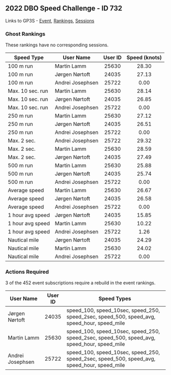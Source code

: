 ## 2022 DBO Speed Challenge - ID 732

Links to GP3S - [Event](https://www.gps-speedsurfing.com/default.aspx?mnu=event&val=732), [Rankings](https://www.gps-speedsurfing.com/default.aspx?mnu=eventranking&val=732), [Sessions](https://www.gps-speedsurfing.com/default.aspx?mnu=eventsessions&val=732)

### Ghost Rankings

These rankings have no corresponding sessions.

| Speed Type | User Name | User ID | Speed (knots) |
| ---------- | --------- | :-----: | :-----------: |
| 100 m run | Martin Lamm | 25630 | 28.30 |
| 100 m run | Jørgen Nørtoft | 24035 | 27.13 |
| 100 m run | Andrei Josephsen | 25722 | 0.00 |
| Max. 10 sec. run | Martin Lamm | 25630 | 28.14 |
| Max. 10 sec. run | Jørgen Nørtoft | 24035 | 26.85 |
| Max. 10 sec. run | Andrei Josephsen | 25722 | 0.00 |
| 250 m run | Martin Lamm | 25630 | 27.12 |
| 250 m run | Jørgen Nørtoft | 24035 | 26.51 |
| 250 m run | Andrei Josephsen | 25722 | 0.00 |
| Max. 2 sec. | Andrei Josephsen | 25722 | 29.32 |
| Max. 2 sec. | Martin Lamm | 25630 | 28.59 |
| Max. 2 sec. | Jørgen Nørtoft | 24035 | 27.49 |
| 500 m run | Martin Lamm | 25630 | 25.88 |
| 500 m run | Jørgen Nørtoft | 24035 | 25.74 |
| 500 m run | Andrei Josephsen | 25722 | 0.00 |
| Average speed | Martin Lamm | 25630 | 26.67 |
| Average speed | Jørgen Nørtoft | 24035 | 26.58 |
| Average speed | Andrei Josephsen | 25722 | 0.00 |
| 1 hour avg speed | Jørgen Nørtoft | 24035 | 15.85 |
| 1 hour avg speed | Martin Lamm | 25630 | 10.22 |
| 1 hour avg speed | Andrei Josephsen | 25722 | 1.26 |
| Nautical mile | Jørgen Nørtoft | 24035 | 24.29 |
| Nautical mile | Martin Lamm | 25630 | 24.02 |
| Nautical mile | Andrei Josephsen | 25722 | 0.00 |

### Actions Required

3 of the 452 event subscriptions require a rebuild in the event rankings.

| User Name | User ID | Speed Types |
| --------- | :-----: | ----------- |
| Jørgen Nørtoft | 24035 | speed_100, speed_10sec, speed_250, speed_2sec, speed_500, speed_avg, speed_hour, speed_mile |
| Martin Lamm | 25630 | speed_100, speed_10sec, speed_250, speed_2sec, speed_500, speed_avg, speed_hour, speed_mile |
| Andrei Josephsen | 25722 | speed_100, speed_10sec, speed_250, speed_2sec, speed_500, speed_avg, speed_hour, speed_mile |
